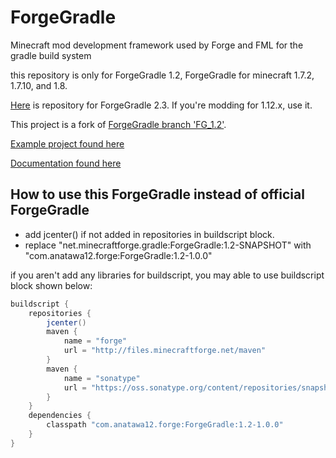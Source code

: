 ForgeGradle
===========

Minecraft mod development framework used by Forge and FML for the gradle build system

this repository is only for ForgeGradle 1.2, ForgeGradle for minecraft 1.7.2, 1.7.10, and 1.8.

[Here](https://github.com/anatawa12/ForgeGradle-2.3) is repository for ForgeGradle 2.3. If you're modding for 1.12.x, use it.

This project is a fork of [ForgeGradle branch 'FG_1.2'](https://github.com/MinecraftForge/ForgeGradle/tree/FG_1.2).

[Example project found here](https://github.com/anatawa12/ForgeGradle-example)

[Documentation found here](http://forgegradle.readthedocs.org/)

## How to use this ForgeGradle instead of official ForgeGradle

- add jcenter() if not added in repositories in buildscript block.
- replace "net.minecraftforge.gradle:ForgeGradle:1.2-SNAPSHOT" with "com.anatawa12.forge:ForgeGradle:1.2-1.0.0"

if you aren't add any libraries for buildscript, you may able to use buildscript block shown below:

```groovy
buildscript {
    repositories {
        jcenter()
        maven { 
            name = "forge"
            url = "http://files.minecraftforge.net/maven"
        }
        maven {
            name = "sonatype"
            url = "https://oss.sonatype.org/content/repositories/snapshots/"
        }
    }
    dependencies {
        classpath "com.anatawa12.forge:ForgeGradle:1.2-1.0.0"
    }
}
```
